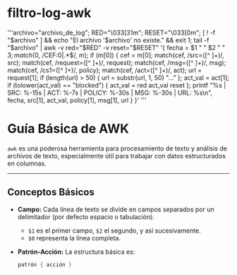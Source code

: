 # filtro-log-awk


'''archivo="archivo_de_log"; RED="\033[31m"; RESET="\033[0m"; [ ! -f "$archivo" ] && echo "El archivo '$archivo' no existe." && exit 1; tail -f "$archivo" | awk -v red="$RED" -v reset="$RESET" '{ fecha = $1 " " $2 " " $3; match($0, /CEF:0\|.*$/, m); if (m[0]) { cef = m[0]; match(cef, /src=([^ ]+)/, src); match(cef, /request=([^ ]+)/, request); match(cef, /msg=([^ ]+)/, msg); match(cef, /cs1=([^ ]+)/, policy); match(cef, /act=([^ ]+)/, act); url = request[1]; if (length(url) > 50) { url = substr(url, 1, 50) "..." }; act_val = act[1]; if (tolower(act_val) == "blocked") { act_val = red act_val reset }; printf "%s | SRC: %-15s | ACT: %-7s | POLICY: %-30s | MSG: %-30s | URL: %s\n", fecha, src[1], act_val, policy[1], msg[1], url } }'
 '''


 # Guía Básica de AWK

`awk` es una poderosa herramienta para procesamiento de texto y análisis de archivos de texto, especialmente útil para trabajar con datos estructurados en columnas.

---

## Conceptos Básicos

- **Campo:** Cada línea de texto se divide en campos separados por un delimitador (por defecto espacio o tabulación).  
  - `$1` es el primer campo, `$2` el segundo, y así sucesivamente.  
  - `$0` representa la línea completa.

- **Patrón-Acción:** La estructura básica es:  
  ```awk
  patrón { acción }